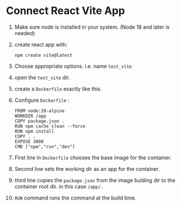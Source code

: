 # Connect React Vite App

1. Make sure node is installed in your system. (Node 18 and later is needed)
   
3. create react app with:
   ```
   npm create vite@latest
   ```

4. Choose appropriate options. i.e. name `test_vite`
   
5. open the `test_vite` dir.
   
6. create a `Dockerfile` exactly like this.
   
8. Configure `Dockerfile` :
   ```
   FROM node:20-alpine
   WORKDIR /app
   COPY package.json .
   RUN npm cache clean --force
   RUN npm install
   COPY . .
   EXPOSE 3000 
   CMD ["npm","run","dev"]
   ```

7. First line in `Dockerfile` chooses the base image for the container.

8. Second line sets the working dir as an app for the container.

9. third line copies the `package.json` from the image bulding dir to the container root dir. in this case `/app/.`

10. `RUN` command runs the command at the build time.
